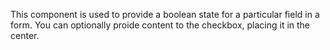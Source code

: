 This component is used to provide a boolean state for a particular field in a form. You can optionally proide content to the checkbox, placing it in the center.

